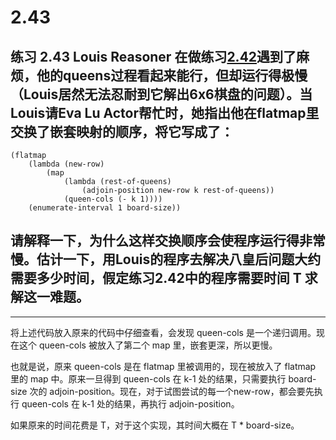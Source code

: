 # 2.43

## 练习 2.43 Louis Reasoner 在做练习[2.42](./2.42.html)遇到了麻烦，他的queens过程看起来能行，但却运行得极慢（Louis居然无法忍耐到它解出6x6棋盘的问题）。当Louis请Eva Lu Actor帮忙时，她指出他在flatmap里交换了嵌套映射的顺序，将它写成了：

```
(flatmap
    (lambda (new-row)
        (map 
            (lambda (rest-of-queens)
                (adjoin-position new-row k rest-of-queens))
            (queen-cols (- k 1))))
    (enumerate-interval 1 board-size))
```

## 请解释一下，为什么这样交换顺序会使程序运行得非常慢。估计一下，用Louis的程序去解决八皇后问题大约需要多少时间，假定练习2.42中的程序需要时间 T 求解这一难题。

---

将上述代码放入原来的代码中仔细查看，会发现 queen-cols 是一个递归调用。现在这个 queen-cols 被放入了第二个 map 里，嵌套更深，所以更慢。

也就是说，原来 queen-cols 是在 flatmap 里被调用的，现在被放入了 flatmap 里的 map 中。原来一旦得到 queen-cols 在 k-1 处的结果，只需要执行 board-size 次的 adjoin-position。现在，对于试图尝试的每一个new-row，都会要先执行 queen-cols 在 k-1 处的结果，再执行 adjoin-position。

如果原来的时间花费是 T，对于这个实现，其时间大概在 T * board-size。